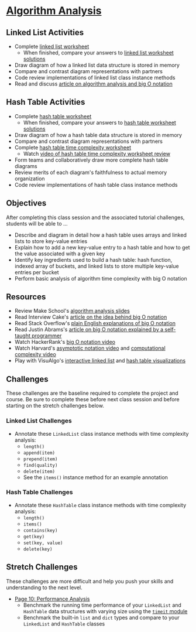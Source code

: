 # [Algorithm Analysis](https://docs.google.com/presentation/d/1bZ1jGmCobX7qia3qRGe4wIq7aLx6F9lOQsAxnE63Nv4/edit#slide=id.p)

## Linked List Activities
- Complete [linked list worksheet]
    - When finished, compare your answers to [linked list worksheet solutions]
- Draw diagram of how a linked list data structure is stored in memory
- Compare and contrast diagram representations with partners
- Code review implementations of linked list class instance methods
- Read and discuss [article on algorithm analysis and big O notation][IC big O]

## Hash Table Activities
- Complete [hash table worksheet]
    - When finished, compare your answers to [hash table worksheet solutions]
- Draw diagram of how a hash table data structure is stored in memory
- Compare and contrast diagram representations with partners
- Complete [hash table time complexity worksheet]
    - Watch [video of hash table time complexity worksheet review]
- Form teams and collaboratively draw more complete hash table diagrams
- Review merits of each diagram's faithfulness to actual memory organization
- Code review implementations of hash table class instance methods

## Objectives
After completing this class session and the associated tutorial challenges, students will be able to ...
- Describe and diagram in detail how a hash table uses arrays and linked lists to store key-value entries
- Explain how to add a new key-value entry to a hash table and how to get the value associated with a given key
- Identify key ingredients used to build a hash table: hash function, indexed array of buckets, and linked lists to store multiple key-value entries per bucket
- Perform basic analysis of algorithm time complexity with big O notation

## Resources
- Review Make School's [algorithm analysis slides]
- Read Interview Cake's [article on the idea behind big O notation][IC big O]
- Read Stack Overflow's [plain English explanations of big O notation][SO big O]
- Read Justin Abrams's [article on big O notation explained by a self-taught programmer][JA big O]
- Watch HackerRank's [big O notation video]
- Watch Harvard's [asymptotic notation video] and [computational complexity video]
- Play with VisuAlgo's [interactive linked list][VisuAlgo list] and [hash table visualizations][VisuAlgo hash table]

## Challenges
These challenges are the baseline required to complete the project and course.
Be sure to complete these before next class session and before starting on the stretch challenges below.

### Linked List Challenges
- Annotate these `LinkedList` class instance methods with time complexity analysis:
    - `length()`
    - `append(item)`
    - `prepend(item)`
    - `find(quality)`
    - `delete(item)`
    - See the `items()` instance method for an example annotation

### Hash Table Challenges
- Annotate these `HashTable` class instance methods with time complexity analysis:
    - `length()`
    - `items()`
    - `contains(key)`
    - `get(key)`
    - `set(key, value)`
    - `delete(key)`

## Stretch Challenges
These challenges are more difficult and help you push your skills and understanding to the next level.
- [Page 10: Performance Analysis]
    - Benchmark the running time performance of your `LinkedList` and `HashTable` data structures with varying size using the [`timeit` module]
    - Benchmark the built-in `list` and `dict` types and compare to your `LinkedList` and `HashTable` classes


[linked list worksheet]: https://make.sc/linked-list-worksheet
[linked list worksheet solutions]: https://make.sc/linked-list-worksheet-solutions
[hash table worksheet]: https://make.sc/hash-table-worksheet
[hash table worksheet solutions]: https://make.sc/hash-table-worksheet-solutions
[hash table time complexity worksheet]: https://make.sc/hash-table-time-complexity-worksheet
[video of hash table time complexity worksheet review]: https://www.youtube.com/watch?v=Ka3hvRoUxnY
[algorithm analysis slides]: https://github.com/tech-at-du/CS-1.2-Intro-Data-Structures/blob/master/Slides/AlgorithmAnalysis.pdf
[big O notation video]: https://www.youtube.com/watch?v=v4cd1O4zkGw
[asymptotic notation video]: https://www.youtube.com/watch?v=iOq5kSKqeR4
[computational complexity video]: https://www.youtube.com/watch?v=IM9sHGlYV5A
[IC big O]: https://www.interviewcake.com/article/python/big-o-notation-time-and-space-complexity
[SO big O]: https://stackoverflow.com/questions/487258/what-is-a-plain-english-explanation-of-big-o-notation
[JA big O]: https://justin.abrah.ms/computer-science/big-o-notation-explained.html
[VisuAlgo list]: https://visualgo.net/list
[VisuAlgo hash table]: https://visualgo.net/hashtable

[`time` module]: https://docs.python.org/3/library/time.html
[`timeit` module]: https://docs.python.org/3/library/timeit.html

[Page 10: Performance Analysis]: https://www.makeschool.com/academy/tutorial/tweet-generator-data-structures-probability-with-python/performance-analysis

[linked list source code]: https://github.com/tech-at-du/CS-1.2-Intro-Data-Structures/blob/master/Code/linkedlist.py
[hash table source code]: https://github.com/tech-at-du/CS-1.2-Intro-Data-Structures/blob/master/Code/hashtable.py
